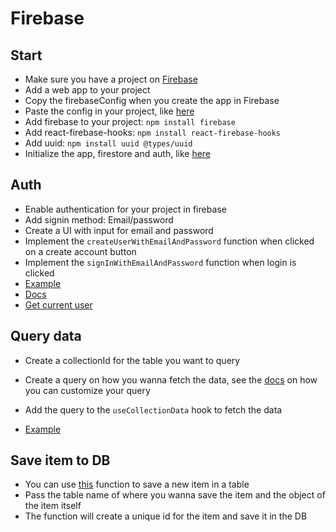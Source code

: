 # Firebase

## Start

- Make sure you have a project on [Firebase](https://console.firebase.google.com/)
- Add a web app to your project
- Copy the firebaseConfig when you create the app in Firebase
- Paste the config in your project, like [here](/src/Firebase/config.ts)
- Add firebase to your project: `npm install firebase`
- Add react-firebase-hooks: `npm install react-firebase-hooks`
- Add uuid: `npm install uuid @types/uuid`
- Initialize the app, firestore and auth, like [here](/src/Firebase/initialize.ts)

## Auth

- Enable authentication for your project in firebase
- Add signin method: Email/password
- Create a UI with input for email and password
- Implement the `createUserWithEmailAndPassword` function when clicked on a create account button
- Implement the `signInWithEmailAndPassword` function when login is clicked
- [Example](/src/Pages/Login/Login.tsx)
- [Docs](https://firebase.google.com/docs/auth/web/start)
- [Get current user](https://firebase.google.com/docs/auth/web/manage-users#get_the_currently_signed-in_user)

## Query data

- Create a collectionId for the table you want to query
- Create a query on how you wanna fetch the data, see the [docs](https://firebase.google.com/docs/firestore/query-data/queries) on how you can customize your query
- Add the query to the `useCollectionData` hook to fetch the data

- [Example](/src/Pages/Items/Items.tsx)

## Save item to DB

- You can use [this](/src/Firebase/saveItem.ts) function to save a new item in a table
- Pass the table name of where you wanna save the item and the object of the item itself
- The function will create a unique id for the item and save it in the DB